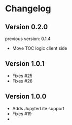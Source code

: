 # Changelog

## Version 0.2.0

previous version: 0.1.4

- Move TOC logic client side

## Version 1.0.1

- Fixes #25
- Fixes #26

<!-- <START NEW CHANGELOG ENTRY> -->

## Version 1.0.0

- Adds JupyterLite support
- Fixes #19
- <!-- <END NEW CHANGELOG ENTRY> -->
